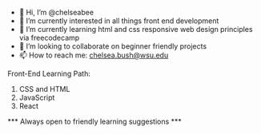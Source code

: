 - 👋 Hi, I’m @chelseabee
- 👀 I’m currently interested in all things front end development
- 🌱 I’m currently learning html and css responsive web design principles via freecodecamp
- 💞️ I’m looking to collaborate on beginner friendly projects 
- 📫 How to reach me: chelsea.bush@wsu.edu


Front-End Learning Path:
1. CSS and HTML
2. JavaScript
3. React

*** Always open to friendly learning suggestions ***

<!---
chelseabee/chelseabee is a ✨ special ✨ repository because its `README.md` (this file) appears on your GitHub profile.
You can click the Preview link to take a look at your changes.
--->
